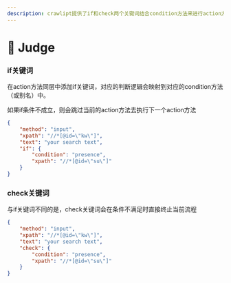 ```yaml
---
description: crawlipt提供了if和check两个关键词结合condition方法来进行action方法执行前的逻辑判断
---
```


# 🐻 Judge

### if关键词

在action方法同层中添加if关键词，对应的判断逻辑会映射到对应的condition方法（或别名）中。

如果if条件不成立，则会跳过当前的action方法去执行下一个action方法

```json
{
    "method": "input",
    "xpath": "//*[@id=\"kw\"]",
    "text": "your search text",
    "if": {
        "condition": "presence",
        "xpath": "//*[@id=\"su\"]"
    }
}
```

### check关键词

与if关键词不同的是，check关键词会在条件不满足时直接终止当前流程

```json
{
    "method": "input",
    "xpath": "//*[@id=\"kw\"]",
    "text": "your search text",
    "check": {
        "condition": "presence",
        "xpath": "//*[@id=\"su\"]"
    }
}
```
